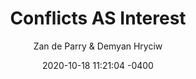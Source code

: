 ---
layout: post

title:  "Conflicts AS Interest"
author: Zan de Parry & Demyan Hryciw
date:   2020-10-18 11:21:04 -0400

about_author: Zan de Parry can be found variously in print and online.<br><br>Demyan Hryciw is a member of PLAST, National Scouting Organization of Ukraine. He has led scout camps in Ukraine, Germany, Canada, and across the United States. His professional engagements center on public land advocacy, community development, and outdoor recreation.

how_we_met: Lorem ipsum dolor sit amet, consectetur adipiscing elit, sed do eiusmod tempor incididunt ut labore et dolore magna aliqua. Ut enim ad minim veniam, quis nostrud exercitation ullamco laboris nisi ut aliquip ex ea commodo consequat.

email: gee@email.com

---